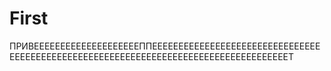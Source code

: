 # First
ПРИВЕЕЕЕЕЕЕЕЕЕЕЕЕЕЕЕЕЕЕЕППЕЕЕЕЕЕЕЕЕЕЕЕЕЕЕЕЕЕЕЕЕЕЕЕЕЕЕЕЕЕЕЕЕЕЕЕЕЕЕЕЕЕЕЕЕЕЕЕЕЕЕЕЕЕЕЕЕЕЕЕЕЕЕЕЕЕЕЕЕЕЕЕЕЕЕЕЕЕЕЕЕЕЕЕЕТ
